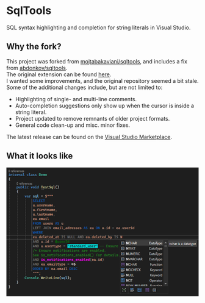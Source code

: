 # SqlTools
SQL syntax highlighting and completion for string literals in Visual Studio.

## Why the fork?
This project was forked from [mojtabakaviani/sqltools](https://github.com/mojtabakaviani/sqltools), and includes a fix from [abdonkov/sqltools](https://github.com/abdonkov/sqltools).  
The original extension can be found [here](https://marketplace.visualstudio.com/items?itemName=Mojtabakaviani.SqlTools).  
I wanted some improvements, and the original repository seemed a bit stale.  
Some of the additional changes include, but are not limited to:
* Highlighting of single- and multi-line comments.
* Auto-completion suggestions only show up when the cursor is inside a string literal.
* Project updated to remove remnants of older project formats.
* General code clean-up and misc. minor fixes.

The latest release can be found on the [Visual Studio Marketplace](https://marketplace.visualstudio.com/items?itemName=MaverickMartyn.sqltools-improved).

## What it looks like
![Screenshot of the extension in action.](SqlTools/Resources/screenshot.png "The extension in action.")